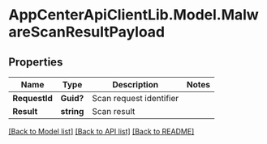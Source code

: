 # AppCenterApiClientLib.Model.MalwareScanResultPayload
## Properties

Name | Type | Description | Notes
------------ | ------------- | ------------- | -------------
**RequestId** | **Guid?** | Scan request identifier | 
**Result** | **string** | Scan result | 

[[Back to Model list]](../README.md#documentation-for-models) [[Back to API list]](../README.md#documentation-for-api-endpoints) [[Back to README]](../README.md)

